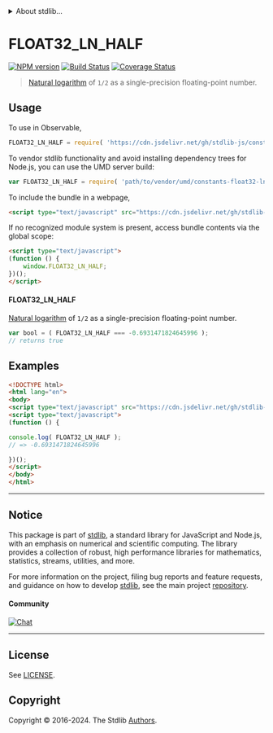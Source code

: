 <!--

@license Apache-2.0

Copyright (c) 2024 The Stdlib Authors.

Licensed under the Apache License, Version 2.0 (the "License");
you may not use this file except in compliance with the License.
You may obtain a copy of the License at

   http://www.apache.org/licenses/LICENSE-2.0

Unless required by applicable law or agreed to in writing, software
distributed under the License is distributed on an "AS IS" BASIS,
WITHOUT WARRANTIES OR CONDITIONS OF ANY KIND, either express or implied.
See the License for the specific language governing permissions and
limitations under the License.

-->


<details>
  <summary>
    About stdlib...
  </summary>
  <p>We believe in a future in which the web is a preferred environment for numerical computation. To help realize this future, we've built stdlib. stdlib is a standard library, with an emphasis on numerical and scientific computation, written in JavaScript (and C) for execution in browsers and in Node.js.</p>
  <p>The library is fully decomposable, being architected in such a way that you can swap out and mix and match APIs and functionality to cater to your exact preferences and use cases.</p>
  <p>When you use stdlib, you can be absolutely certain that you are using the most thorough, rigorous, well-written, studied, documented, tested, measured, and high-quality code out there.</p>
  <p>To join us in bringing numerical computing to the web, get started by checking us out on <a href="https://github.com/stdlib-js/stdlib">GitHub</a>, and please consider <a href="https://opencollective.com/stdlib">financially supporting stdlib</a>. We greatly appreciate your continued support!</p>
</details>

# FLOAT32_LN_HALF

[![NPM version][npm-image]][npm-url] [![Build Status][test-image]][test-url] [![Coverage Status][coverage-image]][coverage-url] <!-- [![dependencies][dependencies-image]][dependencies-url] -->

> [Natural logarithm][@stdlib/math/base/special/lnf] of `1/2` as a single-precision floating-point number.



<section class="usage">

## Usage

To use in Observable,

```javascript
FLOAT32_LN_HALF = require( 'https://cdn.jsdelivr.net/gh/stdlib-js/constants-float32-ln-half@umd/browser.js' )
```

To vendor stdlib functionality and avoid installing dependency trees for Node.js, you can use the UMD server build:

```javascript
var FLOAT32_LN_HALF = require( 'path/to/vendor/umd/constants-float32-ln-half/index.js' )
```

To include the bundle in a webpage,

```html
<script type="text/javascript" src="https://cdn.jsdelivr.net/gh/stdlib-js/constants-float32-ln-half@umd/browser.js"></script>
```

If no recognized module system is present, access bundle contents via the global scope:

```html
<script type="text/javascript">
(function () {
    window.FLOAT32_LN_HALF;
})();
</script>
```

#### FLOAT32_LN_HALF

[Natural logarithm][@stdlib/math/base/special/lnf] of `1/2` as a single-precision floating-point number.

```javascript
var bool = ( FLOAT32_LN_HALF === -0.6931471824645996 );
// returns true
```

</section>

<!-- /.usage -->

<section class="examples">

## Examples

<!-- TODO: better example -->

<!-- eslint no-undef: "error" -->

```html
<!DOCTYPE html>
<html lang="en">
<body>
<script type="text/javascript" src="https://cdn.jsdelivr.net/gh/stdlib-js/constants-float32-ln-half@umd/browser.js"></script>
<script type="text/javascript">
(function () {

console.log( FLOAT32_LN_HALF );
// => -0.6931471824645996

})();
</script>
</body>
</html>
```

</section>

<!-- /.examples -->

<!-- C interface documentation. -->



<!-- Section for related `stdlib` packages. Do not manually edit this section, as it is automatically populated. -->

<section class="related">

</section>

<!-- /.related -->

<!-- Section for all links. Make sure to keep an empty line after the `section` element and another before the `/section` close. -->


<section class="main-repo" >

* * *

## Notice

This package is part of [stdlib][stdlib], a standard library for JavaScript and Node.js, with an emphasis on numerical and scientific computing. The library provides a collection of robust, high performance libraries for mathematics, statistics, streams, utilities, and more.

For more information on the project, filing bug reports and feature requests, and guidance on how to develop [stdlib][stdlib], see the main project [repository][stdlib].

#### Community

[![Chat][chat-image]][chat-url]

---

## License

See [LICENSE][stdlib-license].


## Copyright

Copyright &copy; 2016-2024. The Stdlib [Authors][stdlib-authors].

</section>

<!-- /.stdlib -->

<!-- Section for all links. Make sure to keep an empty line after the `section` element and another before the `/section` close. -->

<section class="links">

[npm-image]: http://img.shields.io/npm/v/@stdlib/constants-float32-ln-half.svg
[npm-url]: https://npmjs.org/package/@stdlib/constants-float32-ln-half

[test-image]: https://github.com/stdlib-js/constants-float32-ln-half/actions/workflows/test.yml/badge.svg?branch=main
[test-url]: https://github.com/stdlib-js/constants-float32-ln-half/actions/workflows/test.yml?query=branch:main

[coverage-image]: https://img.shields.io/codecov/c/github/stdlib-js/constants-float32-ln-half/main.svg
[coverage-url]: https://codecov.io/github/stdlib-js/constants-float32-ln-half?branch=main

<!--

[dependencies-image]: https://img.shields.io/david/stdlib-js/constants-float32-ln-half.svg
[dependencies-url]: https://david-dm.org/stdlib-js/constants-float32-ln-half/main

-->

[chat-image]: https://img.shields.io/gitter/room/stdlib-js/stdlib.svg
[chat-url]: https://app.gitter.im/#/room/#stdlib-js_stdlib:gitter.im

[stdlib]: https://github.com/stdlib-js/stdlib

[stdlib-authors]: https://github.com/stdlib-js/stdlib/graphs/contributors

[umd]: https://github.com/umdjs/umd
[es-module]: https://developer.mozilla.org/en-US/docs/Web/JavaScript/Guide/Modules

[deno-url]: https://github.com/stdlib-js/constants-float32-ln-half/tree/deno
[deno-readme]: https://github.com/stdlib-js/constants-float32-ln-half/blob/deno/README.md
[umd-url]: https://github.com/stdlib-js/constants-float32-ln-half/tree/umd
[umd-readme]: https://github.com/stdlib-js/constants-float32-ln-half/blob/umd/README.md
[esm-url]: https://github.com/stdlib-js/constants-float32-ln-half/tree/esm
[esm-readme]: https://github.com/stdlib-js/constants-float32-ln-half/blob/esm/README.md
[branches-url]: https://github.com/stdlib-js/constants-float32-ln-half/blob/main/branches.md

[stdlib-license]: https://raw.githubusercontent.com/stdlib-js/constants-float32-ln-half/main/LICENSE

[@stdlib/math/base/special/lnf]: https://github.com/stdlib-js/math-base-special-lnf/tree/umd

</section>

<!-- /.links -->
